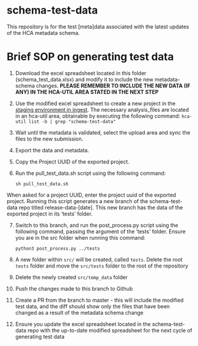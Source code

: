 # schema-test-data
This repository is for the test [meta]data associated with the latest updates of the HCA metadata schema.

# Brief SOP on generating test data 

1. Download the excel spreadsheet located in this folder (schema_test_data.xlsx) and modify it to include the new metadata-schema changes. **PLEASE REMEMBER TO INCLUDE THE NEW DATA (IF ANY) IN THE HCA-UTIL AREA STATED IN THE NEXT STEP**
2. Use the modified excel spreadsheet to create a new project in the [staging environment in ingest](https://staging.contribute.data.humancellatlas.org). The necessary analysis_files are located in an hca-util area, obtainable by executing the following command: `hca-util list -b | grep "schema-test-data"`

3. Wait until the metadata is validated, select the upload area and sync the files to the new submission.
4. Export the data and metadata.


5. Copy the Project UUID of the exported project. 
6. Run the pull_test_data.sh script using the following command: 
   ```
   sh pull_test_data.sh 
   ```
When asked for a project UUID, enter the project uuid of the exported project. Running this script generates a new branch of the schema-test-data repo titled release-data-[date]. This new branch has the data of the exported project in its ‘tests’ folder. 

7. Switch to this branch, and run the post_process.py script using the following command, passing the argument of the ‘tests’ folder. Ensure you are in the src folder when running this command:
    ```
    python3 post_process.py ../tests
    ```
    
8. A new folder within `src/` will be created, called `tests`. Delete the root `tests` folder and move the `src/tests` folder to the root of the repository
9. Delete the newly created `src/temp_data` folder
10. Push the changes made to this branch to Github
11. Create a PR from the branch to master - this will include the modified test data, and the diff should show only the files that have been changed as a result of the metadata schema change 
12. Ensure you update the excel spreadsheet located in the schema-test-data repo with the up-to-date modified spreadsheet for the next cycle of generating test data 
